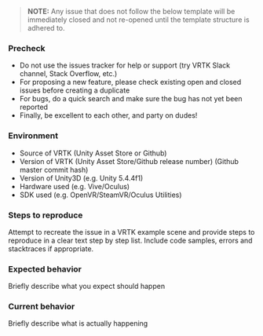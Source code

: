   > **NOTE:** Any issue that does not follow the below template will be immediately closed and not re-opened until the template structure is adhered to.

### Precheck

 * Do not use the issues tracker for help or support (try VRTK Slack channel, Stack Overflow, etc.)
 * For proposing a new feature, please check existing open and closed issues before creating a duplicate
 * For bugs, do a quick search and make sure the bug has not yet been reported
 * Finally, be excellent to each other, and party on dudes!

### Environment

 * Source of VRTK (Unity Asset Store or Github)
 * Version of VRTK (Unity Asset Store/Github release number) (Github master commit hash)
 * Version of Unity3D (e.g. Unity 5.4.4f1)
 * Hardware used (e.g. Vive/Oculus)
 * SDK used (e.g. OpenVR/SteamVR/Oculus Utilities)

### Steps to reproduce

Attempt to recreate the issue in a VRTK example scene and provide steps to reproduce in a clear text step by step list. Include code samples, errors and stacktraces if appropriate.

### Expected behavior

Briefly describe what you expect should happen

### Current behavior

Briefly describe what is actually happening
